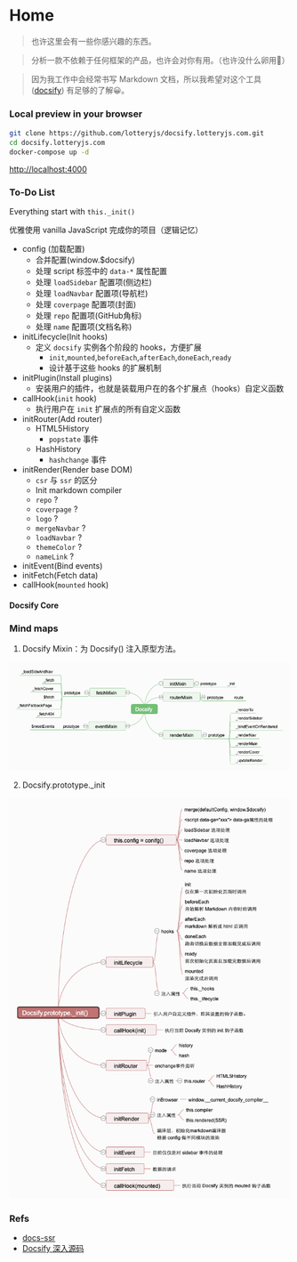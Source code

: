 # Home

> 也许这里会有一些你感兴趣的东西。

> 分析一款不依赖于任何框架的产品，也许会对你有用。（也许没什么卵用🤣）

> 因为我工作中会经常书写 Markdown 文档，所以我希望对这个工具 ([docsify](https://github.com/docsifyjs/docsify)) 有足够的了解😀。

### Local preview in your browser

```sh
git clone https://github.com/lotteryjs/docsify.lotteryjs.com.git
cd docsify.lotteryjs.com
docker-compose up -d
```

[http://localhost:4000](http://localhost:4000)

### To-Do List 

Everything start with `this._init()`

优雅使用 vanilla JavaScript 完成你的项目（逻辑记忆）

- config (加载配置)
  - 合并配置(window.$docsify)
  - 处理 script 标签中的 `data-*` 属性配置
  - 处理 `loadSidebar` 配置项(侧边栏)
  - 处理 `loadNavbar` 配置项(导航栏)
  - 处理 `coverpage` 配置项(封面)
  - 处理 `repo` 配置项(GitHub角标)
  - 处理 `name` 配置项(文档名称)
- initLifecycle(Init hooks)
  - 定义 `docsify` 实例各个阶段的 hooks，方便扩展
    - `init`,`mounted`,`beforeEach`,`afterEach`,`doneEach`,`ready`
    - 设计基于这些 hooks 的扩展机制
- initPlugin(Install plugins)
  - 安装用户的插件，也就是装载用户在的各个扩展点（hooks）自定义函数
- callHook(`init` hook)
  - 执行用户在 `init` 扩展点的所有自定义函数
- initRouter(Add router)
  - HTML5History
    - `popstate` 事件
  - HashHistory
    - `hashchange` 事件
- initRender(Render base DOM)
  - `csr` 与 `ssr` 的区分
  - Init markdown compiler
  - `repo` ?
  - `coverpage` ?
  - `logo` ?
  - `mergeNavbar` ?
  - `loadNavbar` ?
  - `themeColor` ?
  - `nameLink` ?
- initEvent(Bind events)
- initFetch(Fetch data)
- callHook(`mounted` hook)



#### Docsify Core


### Mind maps

1. Docsify Mixin：为 Docsify() 注入原型方法。

![Docsify](./images/naotu/1.Docsify.png)

2. Docsify.prototype._init

![Docsify.prototype._init](./images/naotu/2.Docsify.prototype._init.png)

### Refs

* [docs-ssr](https://github.com/lotteryjs/docs-ssr)
* [Docsify 深入源码](https://mp.weixin.qq.com/s/Sb0bMNz1PdmGgFF_W5sZDA?)